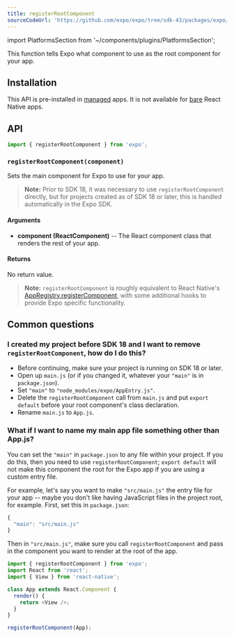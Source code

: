 ```yaml
---
title: registerRootComponent
sourceCodeUrl: 'https://github.com/expo/expo/tree/sdk-43/packages/expo/src/launch'
---
```


import PlatformsSection from '~/components/plugins/PlatformsSection';

This function tells Expo what component to use as the root component for your app.

<PlatformsSection android emulator ios simulator web />

## Installation

This API is pre-installed in [managed](../../../introduction/managed-vs-bare.md#managed-workflow) apps. It is not available for [bare](../../../introduction/managed-vs-bare.md#bare-workflow) React Native apps.

## API

```js
import { registerRootComponent } from 'expo';
```

### `registerRootComponent(component)`

Sets the main component for Expo to use for your app.

> **Note:** Prior to SDK 18, it was necessary to use `registerRootComponent` directly, but for projects created as of SDK 18 or later, this is handled automatically in the Expo SDK.

#### Arguments

- **component (ReactComponent)** -- The React component class that renders the rest of your app.

#### Returns

No return value.

> **Note:** `registerRootComponent` is roughly equivalent to React Native's [AppRegistry.registerComponent](https://reactnative.dev/docs/appregistry.html), with some additional hooks to provide Expo specific functionality.

## Common questions

### I created my project before SDK 18 and I want to remove `registerRootComponent`, how do I do this?

- Before continuing, make sure your project is running on SDK 18 or later.
- Open up `main.js` (or if you changed it, whatever your `"main"` is in `package.json`).
- Set `"main"` to `"node_modules/expo/AppEntry.js"`.
- Delete the `registerRootComponent` call from `main.js` and put `export default` before your root component's class declaration.
- Rename `main.js` to `App.js`.

### What if I want to name my main app file something other than App.js?

You can set the `"main"` in `package.json` to any file within your
project. If you do this, then you need to use `registerRootComponent`;
`export default` will not make this component the root for the Expo app
if you are using a custom entry file.

For example, let's say you want to make `"src/main.js"` the entry file
for your app -- maybe you don't like having JavaScript files in the
project root, for example. First, set this in `package.json`:

```javascript
{
  "main": "src/main.js"
}
```

Then in `"src/main.js"`, make sure you call `registerRootComponent` and
pass in the component you want to render at the root of the app.

```javascript
import { registerRootComponent } from 'expo';
import React from 'react';
import { View } from 'react-native';

class App extends React.Component {
  render() {
    return <View />;
  }
}

registerRootComponent(App);
```
